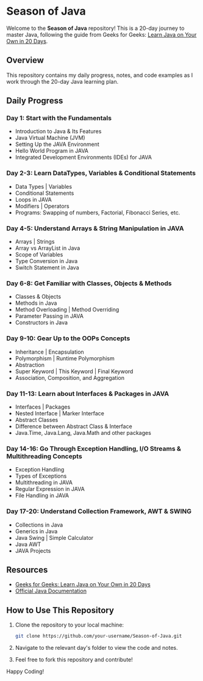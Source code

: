 # Season of Java

Welcome to the **Season of Java** repository! This is a 20-day journey to master Java, following the guide from Geeks for Geeks: [Learn Java on Your Own in 20 Days](https://www.geeksforgeeks.org/learn-java-on-your-own-in-20-days-free/).

## Overview

This repository contains my daily progress, notes, and code examples as I work through the 20-day Java learning plan.

## Daily Progress

### Day 1: Start with the Fundamentals
- Introduction to Java & Its Features
- Java Virtual Machine (JVM)
- Setting Up the JAVA Environment
- Hello World Program in JAVA
- Integrated Development Environments (IDEs) for JAVA

### Day 2-3: Learn DataTypes, Variables & Conditional Statements
- Data Types | Variables
- Conditional Statements
- Loops in JAVA
- Modifiers | Operators
- Programs: Swapping of numbers, Factorial, Fibonacci Series, etc.

### Day 4-5: Understand Arrays & String Manipulation in JAVA
- Arrays | Strings
- Array vs ArrayList in Java
- Scope of Variables
- Type Conversion in Java
- Switch Statement in Java 

### Day 6-8: Get Familiar with Classes, Objects & Methods
- Classes & Objects
- Methods in Java
- Method Overloading | Method Overriding
- Parameter Passing in JAVA
- Constructors in Java

### Day 9-10: Gear Up to the OOPs Concepts
- Inheritance | Encapsulation
- Polymorphism | Runtime Polymorphism
- Abstraction
- Super Keyword | This Keyword | Final Keyword
- Association, Composition, and Aggregation 

### Day 11-13: Learn about Interfaces & Packages in JAVA
- Interfaces | Packages
- Nested Interface | Marker Interface
- Abstract Classes
- Difference between Abstract Class & Interface
- Java.Time, Java.Lang, Java.Math and other packages

### Day 14-16: Go Through Exception Handling, I/O Streams & Multithreading Concepts
- Exception Handling
- Types of Exceptions
- Multithreading in JAVA
- Regular Expression in JAVA
- File Handling in JAVA

### Day 17-20: Understand Collection Framework, AWT & SWING
- Collections in Java
- Generics in Java
- Java Swing | Simple Calculator
- Java AWT
- JAVA Projects

## Resources

- [Geeks for Geeks: Learn Java on Your Own in 20 Days](https://www.geeksforgeeks.org/learn-java-on-your-own-in-20-days-free/)
- [Official Java Documentation](https://docs.oracle.com/javase/8/docs/)

## How to Use This Repository

1. Clone the repository to your local machine:
    ```sh
    git clone https://github.com/your-username/Season-of-Java.git
    ```

2. Navigate to the relevant day's folder to view the code and notes.

3. Feel free to fork this repository and contribute!

Happy Coding!
